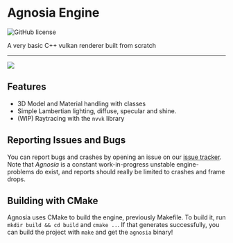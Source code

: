 # Agnosia Engine

![GitHub license](https://img.shields.io/github/license/srwxr-xr-x/AgnosiaEngine.svg)

A very basic C++ vulkan renderer built from scratch 

---

![](https://raw.githubusercontent.com/srwxr-xr-x/AgnosiaEngine/refs/heads/master/resources/Agnosia.png)

## Features
- 3D Model and Material handling with classes
- Simple Lambertian lighting, diffuse, specular and shine.
- (WIP) Raytracing with the `nvvk` library

## Reporting Issues and Bugs

You can report bugs and crashes by opening an issue on our [issue tracker](https://github.com/srwxr-xr-x/AgnosiaEngine/issues).
Note that *Agnosia* is a constant work-in-progress unstable engine- problems do exist, and reports should really be limited to crashes and frame drops.

## Building with CMake

Agnosia uses CMake to build the engine, previously Makefile. To build it, run `mkdir build && cd build` and `cmake ..`. If that generates successfully, you can build the project with `make` and get the `agnosia` binary!

